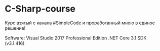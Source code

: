 # C-Sharp-course
Курс взятый с канала #SimpleCode и проработанный мною в единое решение!

Software:
Visual Studio 2017 Professional Edition
.NET Core 3.1 SDK (v3.1.416)

